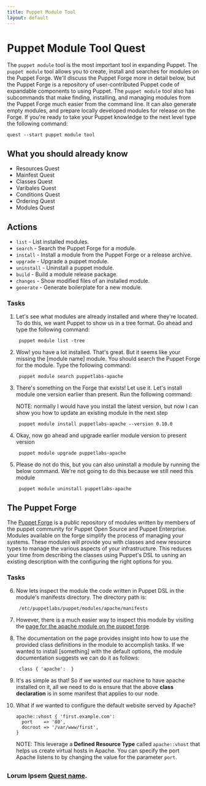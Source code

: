 ```yaml
---
title: Puppet Module Tool
layout: default
---
```


# Puppet Module Tool Quest

The `puppet module` tool is the most important tool in expanding Puppet. The `puppet module` tool allows you to create, install and searches for modules on the Puppet Forge. We'll discuss the Puppet Forge more in detail below, but the Puppet Forge is a repository of user-contributed Puppet code of expandable components to using Puppet. The `puppet module` tool also has subcommands that make finding, installing, and managing modules from the Puppet Forge much easier from the command line. It can also generate empty modules, and prepare locally developed modules for release on the Forge. If you're ready to take your Puppet knowledge to the next level type the following command:

	quest --start puppet module tool

## What you should already know

- Resources Quest
- Mainfest Quest
- Classes Quest
- Varibales Quest
- Conditions Quest
- Ordering Quest
- Modules Quest

## Actions

- `list` - List installed modules.
- `search` - Search the Puppet Forge for a module.
- `install` - Install a module from the Puppet Forge or a release archive.
- `upgrade` - Upgrade a puppet module.
- `uninstall` - Uninstall a puppet module.
- `build` - Build a module release package.
- `changes` - Show modified files of an installed module.
- `generate` - Generate boilerplate for a new module.

### Tasks

1. Let's see what modules are already installed and where they're located. To do this, we want Puppet to show us in a tree format. Go ahead and type the following command: 

		puppet module list -tree

2. Wow! you have a lot installed. That's great. But it seems like your missing the [module name] module. You should search the Puppet Forge for the module. Type the following command:

		puppet module search puppetlabs-apache

3. There's something on the Forge that exists! Let use it. Let's install module one version earlier than present. Run the following command:

	NOTE: normally I would have you install the latest version, but now I can show you how to update an existing module in the next step

		puppet module install puppetlabs-apache --version 0.10.0

4. Okay, now go ahead and upgrade earlier module version to present version

		puppet module upgrade puppetlabs-apache

5. Please do not do this, but you can also uninstall a module by running the below command. We're not going to do this because we still need this module

		puppet module uninstall puppetlabs-apache

## The Puppet Forge

The [Puppet Forge](http://forge.puppetlabs.com) is a public repository of modules written by members of the puppet community for Puppet Open Source and Puppet Enterprise. Modules available on the forge simplify the process of managing your systems. These modules will provide you with classes and new resource types to manage the various aspects of your infrastructure. This reduces your time from describing the classes using Puppet's DSL to usning an existing description with the configuring the right options for you.

### Tasks

6. Now lets inspect the module the code written in Puppet DSL in the module's manifests directory. The directory path is: 

		/etc/puppetlabs/puppet/modules/apache/manifests

7. However, there is a much easier way to inspect this module by visiting the [page for the apache module on the puppet forge](https://forge.puppetlabs.com/puppetlabs/apache).

8. The documentation on the page provides insight into how to use the provided class definitions in the module to accomplish tasks. If we wanted to install [something] with the default options, the module documentation suggests we can do it as follows:

		class { 'apache':  }

9. It's as simple as that! So if we wanted our machine to have apache installed on it, all we need to do is ensure that the above **class declaration** is in some manifest that applies to our node.

10. What if we wanted to configure the default website served by Apache?

		apache::vhost { 'first.example.com':
          port    => '80',
          docroot => '/var/www/first',
		}

	NOTE: This leverage a **Defined Resource Type** called `apache::vhost` that helps us create virtual hosts in Apache. You can specify the port Apache listens to by changing the value for the parameter `port`.

<!-- How can 9 and 10 be converted into tasks -->

## 

### Lorum Ipsem [Quest name](http://somthing).



